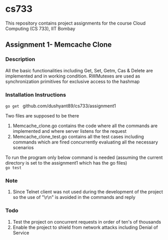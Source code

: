 # cs733
This repository contains project assignments for the course Cloud Computing (CS 733), IIT Bombay

## Assignment 1- Memcache Clone

### Description
All the basic functionalities including Get, Set, Getm, Cas & Delete are implemented and in working condition. RWMutexes are used as synchronization primitives for exclusive access to the hashmap

### Installation Instructions
<code>go get </code> github.com/dushyant89/cs733/assignment1

Two files are supposed to be there
1. Memcache_clone.go contains the code where all the commands are implemented and where server listens for the request
2. Memcache_clone_test.go contains all the test cases including commands which are fired concurrently evaluating all the necessary scenarios

To run the program only below command is needed (assuming the current directory is set to the assignment1 which has the go files)
<br/><code>go test</code>

### Note
1. Since Telnet client was not used during the development of the project so the use of "\r\n" is avoided in the commands and reply

### Todo
1. Test the project on concurrent requests in order of ten's of thousands
2. Enable the project to shield from network attacks including Denial of Service
